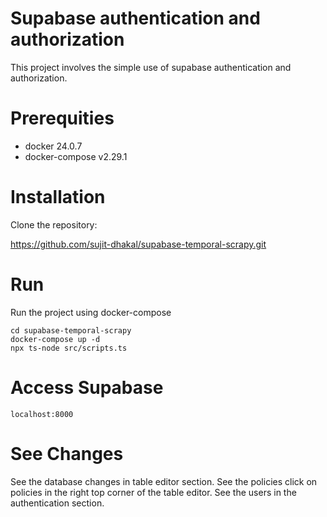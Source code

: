 # Supabase authentication and authorization

This project involves the simple use of supabase authentication and authorization.

# Prerequities

- docker 24.0.7
- docker-compose v2.29.1

# Installation

Clone the repository:

   https://github.com/sujit-dhakal/supabase-temporal-scrapy.git

# Run

Run the project using docker-compose

    cd supabase-temporal-scrapy
    docker-compose up -d
    npx ts-node src/scripts.ts

# Access Supabase

    localhost:8000

# See Changes

See the database changes in table editor section.
See the policies click on policies in the right top corner of the table editor.
See the users in the authentication section.